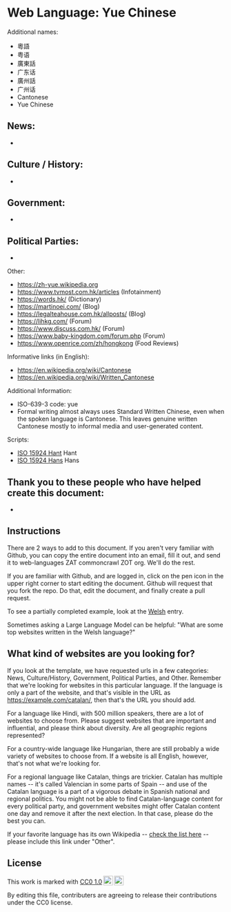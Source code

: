 # Web Language: Yue Chinese

Additional names:
- 粵語
- 粤语
- 廣東話
- 广东话
- 廣州話
- 广州话
- Cantonese
- Yue Chinese

News:
- 
- 

Culture / History:
- 
- 

Government:
- 
- 

Political Parties:
- 
-

Other:
- https://zh-yue.wikipedia.org
- https://www.tvmost.com.hk/articles (Infotainment)
- https://words.hk/ (Dictionary)
- https://martinoei.com/ (Blog)
- https://legalteahouse.com.hk/allposts/ (Blog)
- https://lihkg.com/ (Forum)
- https://www.discuss.com.hk/ (Forum)
- https://www.baby-kingdom.com/forum.php (Forum)
- https://www.openrice.com/zh/hongkong (Food Reviews)

Informative links (in English):
- https://en.wikipedia.org/wiki/Cantonese
- https://en.wikipedia.org/wiki/Written_Cantonese

Additional Information:
- ISO-639-3 code: yue
- Formal writing almost always uses Standard Written Chinese, even when the spoken language is Cantonese. This leaves genuine written Cantonese mostly to informal media and user-generated content.

Scripts:
- <a href="https://en.wikipedia.org/wiki/ISO_15924">ISO 15924 Hant</a> Hant
- <a href="https://en.wikipedia.org/wiki/ISO_15924">ISO 15924 Hans</a> Hans

Thank you to these people who have helped create this document:
- 
- 

## Instructions

There are 2 ways to add to this document. If you aren't very familiar
with Github, you can copy the entire document into an email, fill it
out, and send it to web-languages ZAT commoncrawl ZOT org. We'll do the rest.

If you are familiar with Github, and are logged in, click on the pen
icon in the upper right corner to start editing the document.
Github will request that you fork the repo. Do that, edit the
document, and finally create a pull request.

To see a partially completed example, look at the
[Welsh](../living/welsh.md) entry.

Sometimes asking a Large Language Model can be helpful: "What are some
top websites written in the Welsh language?"

## What kind of websites are you looking for?

If you look at the template, we have requested urls in a few
categories: News, Culture/History, Government, Political Parties, and
Other. Remember that we're looking for websites in this particular
language. If the language is only a part of the website, and that's
visible in the URL as https://example.com/catalan/, then that's the
URL you should add.

For a language like Hindi, with 500 million speakers, there are a lot
of websites to choose from. Please suggest websites that are important
and influential, and please think about diversity. Are all geographic
regions represented?

For a country-wide language like Hungarian, there are still probably a
wide variety of websites to choose from. If a website is all English,
however, that's not what we're looking for.

For a regional language like Catalan, things are trickier. Catalan has
multiple names -- it's called Valencian in some parts of Spain -- and
use of the Catalan language is a part of a vigorous debate in Spanish
national and regional politics. You might not be able to find
Catalan-language content for every political party, and government
websites might offer Catalan content one day and remove it after
the next election. In that case, please do the best you can.

If your favorite language has its own Wikipedia -- [check the list here](https://en.wikipedia.org/wiki/List_of_Wikipedias) --
please include this link under "Other".

## License

<p xmlns:cc="http://creativecommons.org/ns#" >This work is marked with <a href="https://creativecommons.org/publicdomain/zero/1.0/?ref=chooser-v1" target="_blank" rel="license noopener noreferrer" style="display:inline-block;">CC0 1.0<img style="height:22px!important;margin-left:3px;vertical-align:text-bottom;" src="https://mirrors.creativecommons.org/presskit/icons/cc.svg?ref=chooser-v1" alt=""><img style="height:22px!important;margin-left:3px;vertical-align:text-bottom;" src="https://mirrors.creativecommons.org/presskit/icons/zero.svg?ref=chooser-v1" alt=""></a></p>

By editing this file, contributers are agreeing to release their contributions under the CC0 license.

